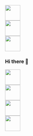 <!DOCTYPE html>
<html lang="pt-br">
  <head>
    <title>TESTE</title>
    <meta charset="utf-8">
    <link rel="stylesheet" href="https://cdn.jsdelivr.net/npm/bootstrap@4.0.0/dist/css/bootstrap.min.css" integrity="sha384-Gn5384xqQ1aoWXA+058RXPxPg6fy4IWvTNh0E263XmFcJlSAwiGgFAW/dAiS6JXm" crossorigin="anonymous">
<script src="https://code.jquery.com/jquery-3.2.1.slim.min.js" integrity="sha384-KJ3o2DKtIkvYIK3UENzmM7KCkRr/rE9/Qpg6aAZGJwFDMVNA/GpGFF93hXpG5KkN" crossorigin="anonymous"></script>
<script src="https://cdn.jsdelivr.net/npm/popper.js@1.12.9/dist/umd/popper.min.js" integrity="sha384-ApNbgh9B+Y1QKtv3Rn7W3mgPxhU9K/ScQsAP7hUibX39j7fakFPskvXusvfa0b4Q" crossorigin="anonymous"></script>
<script src="https://cdn.jsdelivr.net/npm/bootstrap@4.0.0/dist/js/bootstrap.min.js" integrity="sha384-JZR6Spejh4U02d8jOt6vLEHfe/JQGiRRSQQxSfFWpi1MquVdAyjUar5+76PVCmYl" crossorigin="anonymous"></script>
  </head>
  <body>
    <div class="container">
      <div class="row">
        <div class="col-sm">
              <img height="50px" width="50px" src="https://cdn.jsdelivr.net/gh/devicons/devicon/icons/php/php-original.svg"/>
        </div>
        <div class="col-sm">
              <img height="50px" width="50px" src="https://cdn.jsdelivr.net/gh/devicons/devicon/icons/laravel/laravel-plain-wordmark.svg" />
        </div>
        <div class="col-sm">
              <img height="50px" width="50px" src="https://cdn.jsdelivr.net/gh/devicons/devicon/icons/javascript/javascript-original.svg" />
        </div>
      </div>
    </div>
  </body>
</html>


### Hi there 👋


<div class="container">
  <div class="row">
    <div class="col-sm">
          <img height="50px" width="50px" src="https://cdn.jsdelivr.net/gh/devicons/devicon/icons/php/php-original.svg"/>
    </div>
    <div class="col-sm">
          <img height="50px" width="50px" src="https://cdn.jsdelivr.net/gh/devicons/devicon/icons/laravel/laravel-plain-wordmark.svg" />
    </div>
    <div class="col-sm">
          <img height="50px" width="50px" src="https://cdn.jsdelivr.net/gh/devicons/devicon/icons/javascript/javascript-original.svg" />
    </div>
  </div>
</div>



<img height="50px" width="50px" src="https://cdn.jsdelivr.net/gh/devicons/devicon/icons/mysql/mysql-plain-wordmark.svg" />
          
          
          
          
          
<!--
**rgr14/rgr14** is a ✨ _special_ ✨ repository because its `README.md` (this file) appears on your GitHub profile.

Here are some ideas to get you started:

- 🔭 I’m currently working on ...
- 🌱 I’m currently learning ...
- 👯 I’m looking to collaborate on ...
- 🤔 I’m looking for help with ...
- 💬 Ask me about ...
- 📫 How to reach me: ...
- 😄 Pronouns: ...
- ⚡ Fun fact: ...
-->
